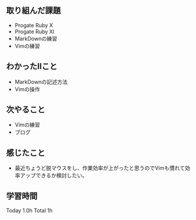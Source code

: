 ## 取り組んだ課題
- Progate Ruby X 
- Progate Ruby XI 
- MarkDownの練習
- Vimの練習
## わかったIIこと
- MarkDownの記述方法
- Vimの操作
## 次やること
- Vimの練習
- ブログ
## 感じたこと
- 最近ちょうど脱マウスをし、作業効率が上がったと思うのでVimも慣れて効率アップできるか検討したい。
## 学習時間
Today 1.0h Total 1h
